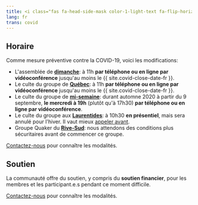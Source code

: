 ```yaml
---
title: <i class="fas fa-head-side-mask color-1-light-text fa-flip-horizontal"></i> Maladie COVID-19
lang: fr
trans: covid
---
```

## Horaire
Comme mesure préventive contre la COVID-19, voici les modifications:
* L'assemblée de [**dimanche**](/coordonnées): à 11h **par téléphone ou en ligne par vidéoconférence** jusqu'au moins le {{ site.covid-close-date-fr }}.
* Le culte du groupe de [**Québec**](/québec): à 11h **par téléphone ou en ligne par vidéoconférence** jusqu'au moins le {{ site.covid-close-date-fr }}.
* Le culte du groupe de [**mi-semaine**](/mi-semaine): durant automne 2020 à partir du 9 septembre, **le mercredi à 19h** (plutôt qu'à 17h30) **par téléphone ou en ligne par vidéoconférence**.
* Le culte du groupe aux [**Laurentides**](/laurentides): à 10h30 **en présentiel**, mais sera annulé pour l'hiver. Il vaut mieux [appeler avant](/laurentians#contact).
* Groupe Quaker du [**Rive-Sud**](/rive-sud): nous attendons des conditions plus sécuritaires avant de commencer ce groupe.

[Contactez-nous](/contact-fr.html) pour connaître les modalités.

## Soutien
La communauté offre du soutien, y compris du **soutien financier**, pour les membres et les participant.e.s pendant ce moment difficile.

[Contactez-nous](/contact-fr.html) pour connaître les modalités.
